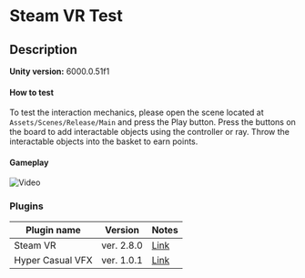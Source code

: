 # Steam VR Test

## Description

**Unity version:** 6000.0.51f1

#### How to test
To test the interaction mechanics, please open the scene located at `Assets/Scenes/Release/Main` and press the Play button.
Press the buttons on the board to add interactable objects using the controller or ray. Throw the interactable objects into the basket to earn points.

#### Gameplay
![Video](ReadmeData/VideoTest.gif)
### Plugins

| Plugin name            | Version      | Notes                                                                                                                |
|------------------------|--------------|----------------------------------------------------------------------------------------------------------------------|
| Steam VR               | ver. 2.8.0   | [Link](https://assetstore.unity.com/packages/tools/integration/steamvr-plugin-32647)                                 |
| Hyper Casual VFX       | ver. 1.0.1   | [Link](https://assetstore.unity.com/packages/vfx/particles/hyper-casual-fx-200333)                                   |